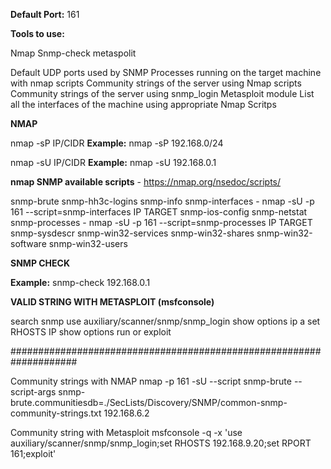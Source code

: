 
**Default Port:** 161

**Tools to use:**

Nmap
Snmp-check
metaspolit

Default UDP ports used by SNMP
Processes running on the target machine with nmap scripts
Community strings of the server using Nmap scripts
Community strings of the server using snmp_login Metasploit module
List all the interfaces of the machine using appropriate Nmap Scritps


**NMAP**

nmap -sP IP/CIDR
**Example:** nmap -sP 192.168.0/24

nmap -sU IP/CIDR
**Example:** nmap -sU 192.168.0.1

**nmap SNMP available scripts** - https://nmap.org/nsedoc/scripts/

snmp-brute
snmp-hh3c-logins
snmp-info
snmp-interfaces - nmap -sU -p 161 --script=snmp-interfaces IP TARGET
snmp-ios-config
snmp-netstat
snmp-processes - nmap -sU -p 161 --script=snmp-processes IP TARGET
snmp-sysdescr
snmp-win32-services
snmp-win32-shares
snmp-win32-software
snmp-win32-users

**SNMP CHECK**

**Example:** snmp-check 192.168.0.1


**VALID STRING WITH METASPLOIT (msfconsole)**

search snmp
use auxiliary/scanner/snmp/snmp_login
show options
ip a
set RHOSTS IP
show options
run or exploit

####################################################################

Community strings with NMAP
nmap -p 161 -sU --script snmp-brute --script-args snmp-brute.communitiesdb=./SecLists/Discovery/SNMP/common-snmp-community-strings.txt 192.168.6.2

Community string with Metasploit
msfconsole -q -x 'use auxiliary/scanner/snmp/snmp_login;set RHOSTS 192.168.9.20;set RPORT 161;exploit'
